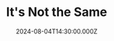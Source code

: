 ---
video:
  type: vimeo
  id: 994841988
speaker:
  permalink: bart-wilkins
  name: Bart Wilkins
title: 6. It's Not the Same
image: https://i.imgur.com/FSBmbqU.png
date: 2024-08-04T14:30:00.000Z
series: "scripture-under-scrutiny"
---